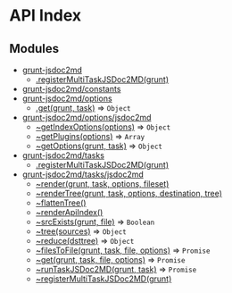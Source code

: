 # API Index #
## Modules

* [grunt-jsdoc2md](api/index.md#module_grunt-jsdoc2md)
    * [.registerMultiTaskJSDoc2MD(grunt)](api/index.md#module_grunt-jsdoc2md.registerMultiTaskJSDoc2MD)
* [grunt-jsdoc2md/constants](api/constants.md#module_grunt-jsdoc2md/constants)
* [grunt-jsdoc2md/options](api/options/index.md#module_grunt-jsdoc2md/options)
    * [.get(grunt, task)](api/options/index.md#module_grunt-jsdoc2md/options.get) ⇒ <code>Object</code>
* [grunt-jsdoc2md/options/jsdoc2md](api/options/jsdoc2md.md#module_grunt-jsdoc2md/options/jsdoc2md)
    * [~getIndexOptions(options)](api/options/jsdoc2md.md#module_grunt-jsdoc2md/options/jsdoc2md..getIndexOptions) ⇒ <code>Object</code>
    * [~getPlugins(options)](api/options/jsdoc2md.md#module_grunt-jsdoc2md/options/jsdoc2md..getPlugins) ⇒ <code>Array</code>
    * [~getOptions(grunt, task)](api/options/jsdoc2md.md#module_grunt-jsdoc2md/options/jsdoc2md..getOptions) ⇒ <code>Object</code>
* [grunt-jsdoc2md/tasks](api/tasks/index.md#module_grunt-jsdoc2md/tasks)
    * [.registerMultiTaskJSDoc2MD(grunt)](api/tasks/index.md#module_grunt-jsdoc2md/tasks.registerMultiTaskJSDoc2MD)
* [grunt-jsdoc2md/tasks/jsdoc2md](api/tasks/jsdoc2md.md#module_grunt-jsdoc2md/tasks/jsdoc2md)
    * [~render(grunt, task, options, fileset)](api/tasks/jsdoc2md.md#module_grunt-jsdoc2md/tasks/jsdoc2md..render)
    * [~renderTree(grunt, task, options, destination, tree)](api/tasks/jsdoc2md.md#module_grunt-jsdoc2md/tasks/jsdoc2md..renderTree)
    * [~flattenTree()](api/tasks/jsdoc2md.md#module_grunt-jsdoc2md/tasks/jsdoc2md..flattenTree)
    * [~renderApiIndex()](api/tasks/jsdoc2md.md#module_grunt-jsdoc2md/tasks/jsdoc2md..renderApiIndex)
    * [~srcExists(grunt, file)](api/tasks/jsdoc2md.md#module_grunt-jsdoc2md/tasks/jsdoc2md..srcExists) ⇒ <code>Boolean</code>
    * [~tree(sources)](api/tasks/jsdoc2md.md#module_grunt-jsdoc2md/tasks/jsdoc2md..tree) ⇒ <code>Object</code>
    * [~reduce(dsttree)](api/tasks/jsdoc2md.md#module_grunt-jsdoc2md/tasks/jsdoc2md..reduce) ⇒ <code>Object</code>
    * [~filesToFile(grunt, task, file, options)](api/tasks/jsdoc2md.md#module_grunt-jsdoc2md/tasks/jsdoc2md..filesToFile) ⇒ <code>Promise</code>
    * [~get(grunt, task, file, options)](api/tasks/jsdoc2md.md#module_grunt-jsdoc2md/tasks/jsdoc2md..get) ⇒ <code>Promise</code>
    * [~runTaskJSDoc2MD(grunt, task)](api/tasks/jsdoc2md.md#module_grunt-jsdoc2md/tasks/jsdoc2md..runTaskJSDoc2MD) ⇒ <code>Promise</code>
    * [~registerMultiTaskJSDoc2MD(grunt)](api/tasks/jsdoc2md.md#module_grunt-jsdoc2md/tasks/jsdoc2md..registerMultiTaskJSDoc2MD)
